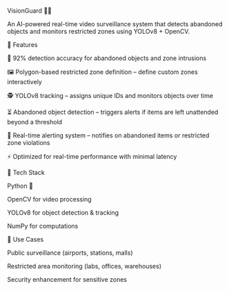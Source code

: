 VisionGuard 🚨🎥

An AI-powered real-time video surveillance system that detects abandoned objects and monitors restricted zones using YOLOv8 + OpenCV.

🔹 Features

🎯 92% detection accuracy for abandoned objects and zone intrusions

🖼️ Polygon-based restricted zone definition – define custom zones interactively

🕵️ YOLOv8 tracking – assigns unique IDs and monitors objects over time

⏳ Abandoned object detection – triggers alerts if items are left unattended beyond a threshold

🚨 Real-time alerting system – notifies on abandoned items or restricted zone violations

⚡ Optimized for real-time performance with minimal latency

🔧 Tech Stack

Python 🐍

OpenCV for video processing

YOLOv8 for object detection & tracking

NumPy for computations

📌 Use Cases

Public surveillance (airports, stations, malls)

Restricted area monitoring (labs, offices, warehouses)

Security enhancement for sensitive zones
